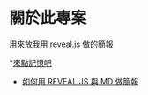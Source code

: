 # 關於此專案

用來放我用 reveal.js 做的簡報


*[來點記憶吧](https://ayugioh2003.github.io/slides/2018-05-16-cognize-psychology/2018-05-16-cognize-psychology-export)
* [如何用 REVEAL.JS 與 MD 做簡報](https://ayugioh2003.github.io/slides/slide-export)